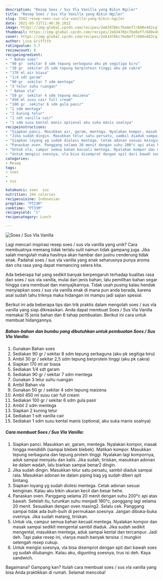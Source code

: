 ```yaml
---
description: "Resep Soes / Sus Vla Vanilla yang Bikin Ngiler"
title: "Resep Soes / Sus Vla Vanilla yang Bikin Ngiler"
slug: 3582-resep-soes-sus-vla-vanilla-yang-bikin-ngiler
date: 2021-05-31T11:46:38.181Z
image: https://img-global.cpcdn.com/recipes/2e63476bc7be0ef7/680x482cq70/soes-sus-vla-vanilla-foto-resep-utama.jpg
thumbnail: https://img-global.cpcdn.com/recipes/2e63476bc7be0ef7/680x482cq70/soes-sus-vla-vanilla-foto-resep-utama.jpg
cover: https://img-global.cpcdn.com/recipes/2e63476bc7be0ef7/680x482cq70/soes-sus-vla-vanilla-foto-resep-utama.jpg
author: Lina Griffith
ratingvalue: 3.7
reviewcount: 8
recipeingredient:
- " Bahan soes"
- "90 gr  sekitar 8 sdm tepung serbaguna aku pk segitiga biru"
- "30 gr  sekitar 25 sdm tepung berprotein tinggi aku pk cakra"
- "170 ml air biasa"
- "1/4 sdt garam"
- "90 gr  sekitar 7 sdm mentega"
- "3 telur suhu ruangan"
- " Bahan vla"
- "50 gr  sekitar 4 sdm tepung maizena"
- "450 ml susu cair full cream"
- "100 gr  sekitar 6 sdm gula pasir"
- "2 sdm mentega"
- "2 kuning telur"
- "1 sdt vanilla cair"
- "1 sdm susu kental manis optional aku suka manis soalnya"
recipeinstructions:
- "Siapkan panci. Masukkan air, garam, mentega. Nyalakan kompor, masak hingga mendidih (sampai blebek blebek). Matikan kompor. Masukkan tepung serbaguna dan tepung protein tinggi. Nyalakan lagi kompornya, aduk sampai menyatu dan kalis. Jika sudah, tiriskan, masukkan adonan ke dalam wadah, lalu biarkan sampai benar2 dingin."
- "Jika sudah dingin. Masukkan telur satu persatu, sambil diaduk sampai rata. Masukkan adonan ke dalam piping bag yg sudah diberi spit bintang."
- "Siapkan loyang yg sudah diolesi mentega. Cetak adonan sesuai keinginan. Kalau aku bikin ukuran kecil dan besar hehe."
- "Panaskan oven. Panggang selama 20 menit dengan suhu 200°c api atas bawah. Setelah itu, turunkan suhu menjadi 180°c, panggang lagi selama 20 menit. Sesuaikan dengan oven masing2. Selalu cek. Panggang sampai tidak ada buih-buih di permukaan soesnya. Jangan dibuka-buka ovennya. Jika sudah matang, tiriskan."
- "Untuk vla, campur semua bahan kecuali mentega. Nyalakan kompor dan masak sampai sedikit mengental sambil diaduk. Jika sudah sedikit mengental, masukkan mentega, aduk sampai kental dan tercampur. Jadi deh. Tapi pake resep ini, vlanya masih banyak tersisa :( mungkin setengah resep cukup."
- "Untuk mengisi soesnya, vla bisa disemprot dengan spit dari bawah soes yg sudah dilubangin. Kalau aku, digunting soesnya, trus isi deh. Kaya sandwich."
categories:
- Resep
tags:
- soes
- 
- sus

katakunci: soes  sus 
nutrition: 164 calories
recipecuisine: Indonesian
preptime: "PT23M"
cooktime: "PT33M"
recipeyield: "1"
recipecategory: Lunch

---
```



![Soes / Sus Vla Vanilla](https://img-global.cpcdn.com/recipes/2e63476bc7be0ef7/680x482cq70/soes-sus-vla-vanilla-foto-resep-utama.jpg)

Lagi mencari inspirasi resep soes / sus vla vanilla yang unik? Cara membuatnya memang tidak terlalu sulit namun tidak gampang juga. Jika salah mengolah maka hasilnya akan hambar dan justru cenderung tidak enak. Padahal soes / sus vla vanilla yang enak seharusnya punya aroma dan cita rasa yang dapat memancing selera kita.



Ada beberapa hal yang sedikit banyak berpengaruh terhadap kualitas rasa dari soes / sus vla vanilla, mulai dari jenis bahan, lalu pemilihan bahan segar hingga cara membuat dan menyajikannya. Tidak usah pusing kalau hendak menyiapkan soes / sus vla vanilla enak di mana pun anda berada, karena asal sudah tahu triknya maka hidangan ini mampu jadi sajian spesial.


Berikut ini ada beberapa tips dan trik praktis dalam mengolah soes / sus vla vanilla yang siap dikreasikan. Anda dapat membuat Soes / Sus Vla Vanilla memakai 15 jenis bahan dan 6 tahap pembuatan. Berikut ini cara untuk membuat hidangannya.

<!--inarticleads1-->

##### Bahan-bahan dan bumbu yang dibutuhkan untuk pembuatan Soes / Sus Vla Vanilla:

1. Gunakan  Bahan soes
1. Sediakan 90 gr / sekitar 8 sdm tepung serbaguna (aku pk segitiga biru)
1. Ambil 30 gr / sekitar 2,5 sdm tepung berprotein tinggi (aku pk cakra)
1. Siapkan 170 ml air biasa
1. Sediakan 1/4 sdt garam
1. Sediakan 90 gr / sekitar 7 sdm mentega
1. Gunakan 3 telur suhu ruangan
1. Ambil  Bahan vla
1. Gunakan 50 gr / sekitar 4 sdm tepung maizena
1. Ambil 450 ml susu cair full cream
1. Sediakan 100 gr / sekitar 6 sdm gula pasir
1. Ambil 2 sdm mentega
1. Siapkan 2 kuning telur
1. Sediakan 1 sdt vanilla cair
1. Sediakan 1 sdm susu kental manis (optional, aku suka manis soalnya)




<!--inarticleads2-->

##### Cara membuat Soes / Sus Vla Vanilla:

1. Siapkan panci. Masukkan air, garam, mentega. Nyalakan kompor, masak hingga mendidih (sampai blebek blebek). Matikan kompor. Masukkan tepung serbaguna dan tepung protein tinggi. Nyalakan lagi kompornya, aduk sampai menyatu dan kalis. Jika sudah, tiriskan, masukkan adonan ke dalam wadah, lalu biarkan sampai benar2 dingin.
1. Jika sudah dingin. Masukkan telur satu persatu, sambil diaduk sampai rata. Masukkan adonan ke dalam piping bag yg sudah diberi spit bintang.
1. Siapkan loyang yg sudah diolesi mentega. Cetak adonan sesuai keinginan. Kalau aku bikin ukuran kecil dan besar hehe.
1. Panaskan oven. Panggang selama 20 menit dengan suhu 200°c api atas bawah. Setelah itu, turunkan suhu menjadi 180°c, panggang lagi selama 20 menit. Sesuaikan dengan oven masing2. Selalu cek. Panggang sampai tidak ada buih-buih di permukaan soesnya. Jangan dibuka-buka ovennya. Jika sudah matang, tiriskan.
1. Untuk vla, campur semua bahan kecuali mentega. Nyalakan kompor dan masak sampai sedikit mengental sambil diaduk. Jika sudah sedikit mengental, masukkan mentega, aduk sampai kental dan tercampur. Jadi deh. Tapi pake resep ini, vlanya masih banyak tersisa :( mungkin setengah resep cukup.
1. Untuk mengisi soesnya, vla bisa disemprot dengan spit dari bawah soes yg sudah dilubangin. Kalau aku, digunting soesnya, trus isi deh. Kaya sandwich.




Bagaimana? Gampang kan? Itulah cara membuat soes / sus vla vanilla yang bisa Anda praktikkan di rumah. Selamat mencoba!
